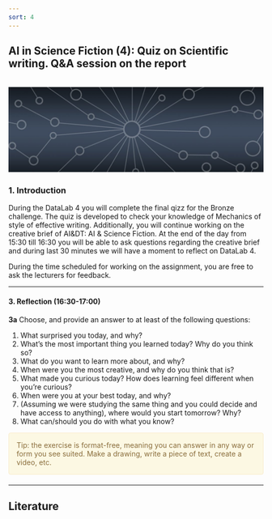 ```yaml
---
sort: 4
---
```


## __AI in Science Fiction (4): Quiz on Scientific writing. Q&A session on the report__
\
<img src="./images/datalab_banner.jpg" alt="Books banner" width="600"/>

### 1. Introduction

During the DataLab 4 you will complete the final qizz for the Bronze challenge. The quiz is developed to check your knowledge of Mechanics of style of effective writing. Additionally, you will continue working on the creative brief of AI&DT: AI & Science Fiction. At the end of the day from 15:30 till 16:30 you will be able to ask questions regarding the creative brief and during last 30 minutes we will have a moment to reflect on DataLab 4.

During the time scheduled for working on the assignment, you are free to ask the lecturers for feedback.


***

#### 3. Reflection (16:30-17:00)

__3a__ Choose, and provide an answer to at least of the following questions:

1. What surprised you today, and why?
2. What’s the most important thing you learned today? Why do you think so?
3. What do you want to learn more about, and why?
4. When were you the most creative, and why do you think that is?
5. What made you curious today? How does learning feel different when you’re curious?
6. When were you at your best today, and why?
7. (Assuming we were studying the same thing and you could decide and have access to anything), where would you start tomorrow? Why?
8. What can/should you do with what you know?

<div style="padding: 15px; border: 1px solid transparent; border-color: transparent; margin-bottom: 20px; border-radius: 4px; color: #8a6d3b;; background-color: #fcf8e3; border-color: #faebcc;">
Tip: the exercise is format-free, meaning you can answer in any way or form you see suited. Make a drawing, write a piece of text, create a video, etc.
</div>

***

## __Literature__
